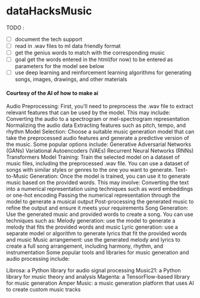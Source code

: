 # dataHacksMusic
TODO :
- [ ]  document the tech support
- [ ] read in .wav files to ml data friendly format
- [ ]  get the genius words to match with the corresponding music
- [ ] goal get the words entered in the html(for now) to be entered as parameters for the model see below
- [ ]  use deep learning and reinforcement learning algorithms for generating songs, images, drawings, and other materials

#### Courtesy of the AI of how to make ai

Audio Preprocessing: First, you'll need to preprocess the .wav file to extract relevant features that can be used by the model. This may include:
Converting the audio to a spectrogram or mel-spectrogram representation
Normalizing the audio data
Extracting features such as pitch, tempo, and rhythm
Model Selection: Choose a suitable music generation model that can take the preprocessed audio features and generate a predictive version of the music. Some popular options include:
Generative Adversarial Networks (GANs)
Variational Autoencoders (VAEs)
Recurrent Neural Networks (RNNs)
Transformers
Model Training: Train the selected model on a dataset of music files, including the preprocessed .wav file. You can use a dataset of songs with similar styles or genres to the one you want to generate.
Text-to-Music Generation: Once the model is trained, you can use it to generate music based on the provided words. This may involve:
Converting the text into a numerical representation using techniques such as word embeddings or one-hot encoding
Passing the numerical representation through the model to generate a musical output
Post-processing the generated music to refine the output and ensure it meets your requirements
Song Generation: Use the generated music and provided words to create a song. You can use techniques such as:
Melody generation: use the model to generate a melody that fits the provided words and music
Lyric generation: use a separate model or algorithm to generate lyrics that fit the provided words and music
Music arrangement: use the generated melody and lyrics to create a full song arrangement, including harmony, rhythm, and instrumentation
Some popular tools and libraries for music generation and audio processing include:

Librosa: a Python library for audio signal processing
Music21: a Python library for music theory and analysis
Magenta: a TensorFlow-based library for music generation
Amper Music: a music generation platform that uses AI to create custom music tracks
